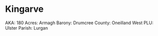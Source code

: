 # Kingarve

AKA: 180
Acres: Armagh
Barony: Drumcree
County: Oneilland West
PLU: Ulster
Parish: Lurgan
